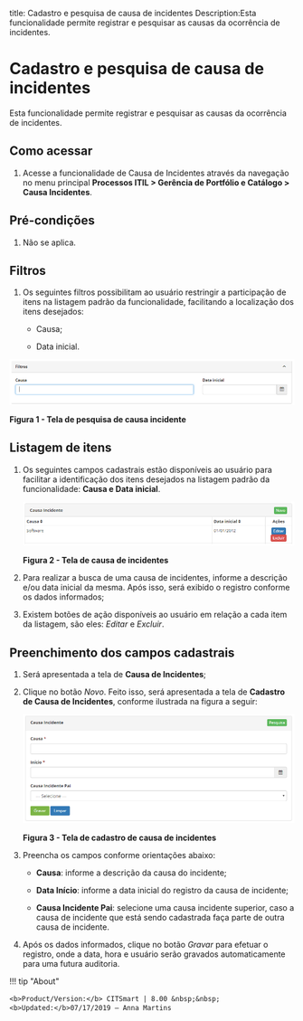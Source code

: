 title: Cadastro e pesquisa de causa de incidentes
Description:Esta funcionalidade permite registrar e pesquisar as causas da ocorrência de incidentes.

# Cadastro e pesquisa de causa de incidentes

Esta funcionalidade permite registrar e pesquisar as causas da ocorrência de
incidentes.

Como acessar
------------

1.  Acesse a funcionalidade de Causa de Incidentes através da navegação no menu
    principal **Processos ITIL > Gerência de Portfólio e
    Catálogo > Causa Incidentes**.

Pré-condições
-------------

1.  Não se aplica.

Filtros
-------

1.  Os seguintes filtros possibilitam ao usuário restringir a participação de
    itens na listagem padrão da funcionalidade, facilitando a localização dos
    itens desejados:

    -   Causa;

    -   Data inicial.

![Criar](images/cause-incident-1.png)

**Figura 1 - Tela de pesquisa de causa incidente**

Listagem de itens
-----------------

1.  Os seguintes campos cadastrais estão disponíveis ao usuário para facilitar a
    identificação dos itens desejados na listagem padrão da
    funcionalidade: **Causa e Data inicial**.

    ![Criar](images/cause-incident-2.png)

    **Figura 2 - Tela de causa de incidentes**

1.  Para realizar a busca de uma causa de incidentes, informe a descrição e/ou
    data inicial da mesma. Após isso, será exibido o registro conforme os dados
    informados;

2.  Existem botões de ação disponíveis ao usuário em relação a cada item da
    listagem, são eles: *Editar* e *Excluir*.

Preenchimento dos campos cadastrais
-----------------------------------

1.  Será apresentada a tela de **Causa de Incidentes**;

2.  Clique no botão *Novo*. Feito isso, será apresentada a tela de **Cadastro de
    Causa de Incidentes**, conforme ilustrada na figura a seguir:

    ![Criar](images/cause-incident-3.png)

    **Figura 3 - Tela de cadastro de causa de incidentes**

1.  Preencha os campos conforme orientações abaixo:

    -  **Causa**: informe a descrição da causa do incidente;

    -  **Data Início**: informe a data inicial do registro da causa de
        incidente;

    -  **Causa Incidente Pai**: selecione uma causa incidente superior, caso a
        causa de incidente que está sendo cadastrada faça parte de outra causa
        de incidente.

2.  Após os dados informados, clique no botão *Gravar* para efetuar o registro,
    onde a data, hora e usuário serão gravados automaticamente para uma futura
    auditoria.


!!! tip "About"

    <b>Product/Version:</b> CITSmart | 8.00 &nbsp;&nbsp;
    <b>Updated:</b>07/17/2019 – Anna Martins
